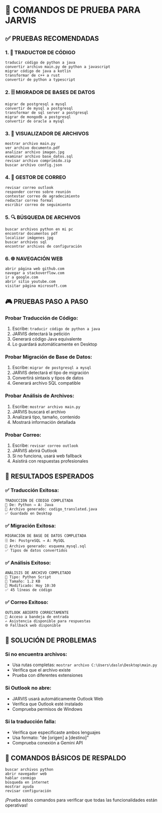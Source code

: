 # 🎯 COMANDOS DE PRUEBA PARA JARVIS

## ✅ **PRUEBAS RECOMENDADAS**

### **1. 🔄 TRADUCTOR DE CÓDIGO**
```
traducir código de python a java
convertir archivo main.py de python a javascript
migrar código de java a kotlin
transformar de c++ a rust
convertir de python a typescript
```

### **2. 🗄️ MIGRADOR DE BASES DE DATOS**
```
migrar de postgresql a mysql
convertir de mysql a postgresql
transformar de sql server a postgresql
migrar de mongodb a postgresql
convertir de oracle a mysql
```

### **3. 📄 VISUALIZADOR DE ARCHIVOS**
```
mostrar archivo main.py
ver archivo documento.pdf
analizar archivo imagen.jpg
examinar archivo base_datos.sql
revisar archivo comprimido.zip
buscar archivo config.json
```

### **4. 📧 GESTOR DE CORREO**
```
revisar correo outlook
responder correo sobre reunión
contestar correo de agradecimiento
redactar correo formal
escribir correo de seguimiento
```

### **5. 🔍 BÚSQUEDA DE ARCHIVOS**
```
buscar archivos python en mi pc
encontrar documentos pdf
localizar imágenes jpg
buscar archivos sql
encontrar archivos de configuración
```

### **6. 🌐 NAVEGACIÓN WEB**
```
abrir página web github.com
navegar a stackoverflow.com
ir a google.com
abrir sitio youtube.com
visitar página microsoft.com
```

## 🎮 **PRUEBAS PASO A PASO**

### **Probar Traducción de Código:**
1. Escribe: `traducir código de python a java`
2. JARVIS detectará la petición
3. Generará código Java equivalente
4. Lo guardará automáticamente en Desktop

### **Probar Migración de Base de Datos:**
1. Escribe: `migrar de postgresql a mysql`
2. JARVIS detectará el tipo de migración
3. Convertirá sintaxis y tipos de datos
4. Generará archivo SQL compatible

### **Probar Análisis de Archivos:**
1. Escribe: `mostrar archivo main.py`
2. JARVIS buscará el archivo
3. Analizará tipo, tamaño, contenido
4. Mostrará información detallada

### **Probar Correo:**
1. Escribe: `revisar correo outlook`
2. JARVIS abrirá Outlook
3. Si no funciona, usará web fallback
4. Asistirá con respuestas profesionales

## 🚀 **RESULTADOS ESPERADOS**

### **✅ Traducción Exitosa:**
```
TRADUCCIÓN DE CÓDIGO COMPLETADA
🔄 De: Python → A: Java
📁 Archivo generado: codigo_translated.java
✅ Guardado en Desktop
```

### **✅ Migración Exitosa:**
```
MIGRACIÓN DE BASE DE DATOS COMPLETADA
🗄️ De: PostgreSQL → A: MySQL
📁 Archivo generado: esquema_mysql.sql
✅ Tipos de datos convertidos
```

### **✅ Análisis Exitoso:**
```
ANÁLISIS DE ARCHIVO COMPLETADO
📄 Tipo: Python Script
📏 Tamaño: 1.2 KB
📅 Modificado: Hoy 10:30
✅ 45 líneas de código
```

### **✅ Correo Exitoso:**
```
OUTLOOK ABIERTO CORRECTAMENTE
📧 Acceso a bandeja de entrada
✍️ Asistencia disponible para respuestas
🌐 Fallback web disponible
```

## 🔧 **SOLUCIÓN DE PROBLEMAS**

### **Si no encuentra archivos:**
- Usa rutas completas: `mostrar archivo C:\Users\daslo\Desktop\main.py`
- Verifica que el archivo existe
- Prueba con diferentes extensiones

### **Si Outlook no abre:**
- JARVIS usará automáticamente Outlook Web
- Verifica que Outlook esté instalado
- Comprueba permisos de Windows

### **Si la traducción falla:**
- Verifica que especificaste ambos lenguajes
- Usa formato: "de [origen] a [destino]"
- Comprueba conexión a Gemini API

## 🎯 **COMANDOS BÁSICOS DE RESPALDO**

```
buscar archivos python
abrir navegador web
hablar conmigo
búsqueda en internet
mostrar ayuda
revisar configuración
```

¡Prueba estos comandos para verificar que todas las funcionalidades están operativas!
